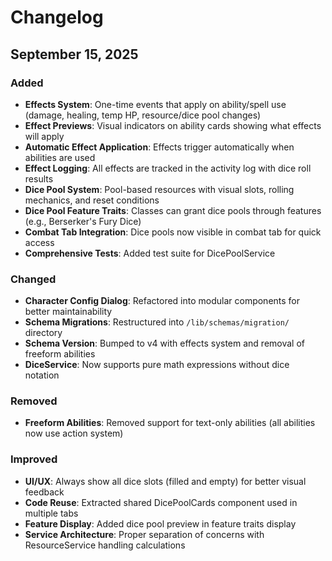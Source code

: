 # Changelog

## September 15, 2025

### Added

- **Effects System**: One-time events that apply on ability/spell use (damage, healing, temp HP, resource/dice pool changes)
- **Effect Previews**: Visual indicators on ability cards showing what effects will apply
- **Automatic Effect Application**: Effects trigger automatically when abilities are used
- **Effect Logging**: All effects are tracked in the activity log with dice roll results
- **Dice Pool System**: Pool-based resources with visual slots, rolling mechanics, and reset conditions
- **Dice Pool Feature Traits**: Classes can grant dice pools through features (e.g., Berserker's Fury Dice)
- **Combat Tab Integration**: Dice pools now visible in combat tab for quick access
- **Comprehensive Tests**: Added test suite for DicePoolService

### Changed

- **Character Config Dialog**: Refactored into modular components for better maintainability
- **Schema Migrations**: Restructured into `/lib/schemas/migration/` directory
- **Schema Version**: Bumped to v4 with effects system and removal of freeform abilities
- **DiceService**: Now supports pure math expressions without dice notation

### Removed

- **Freeform Abilities**: Removed support for text-only abilities (all abilities now use action system)

### Improved

- **UI/UX**: Always show all dice slots (filled and empty) for better visual feedback
- **Code Reuse**: Extracted shared DicePoolCards component used in multiple tabs
- **Feature Display**: Added dice pool preview in feature traits display
- **Service Architecture**: Proper separation of concerns with ResourceService handling calculations
